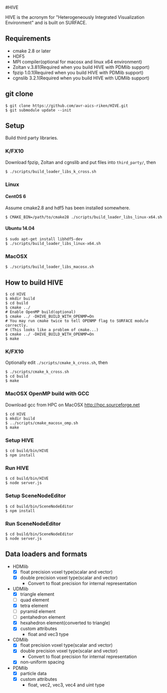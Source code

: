 #HIVE

HIVE is the acronym for "Heterogeneously Integrated Visualization Environment" and is built on SURFACE.

## Requirements

* cmake 2.8 or later
* HDF5
* MPI compiler(optional for macosx and linux x64 environment)
* Zoltan v.3.81(Required when you build HIVE with PDMlib support)
* fpzip 1.0.1(Required when you build HIVE with PDMlib support)
* cgnslib 3.2.1(Required when you build HIVE with UDMlib support)

## git clone

    $ git clone https://github.com/avr-aics-riken/HIVE.git
    $ git submodule update --init
	
## Setup

Build third party libraries.

### K/FX10

Download fpzip, Zoltan and cgnslib and put files into `third_party/`, then

    $ ./scripts/build_loader_libs_k_cross.sh

### Linux

#### CentOS 6

Assume cmake2.8 and hdf5 has been installed somewhere.

    $ CMAKE_BIN=/path/to/cmake28 ./scripts/build_loader_libs_linux-x64.sh

#### Ubuntu 14.04

    $ sudo apt-get install libhdf5-dev
    $ ./scripts/build_loader_libs_linux-x64.sh

### MacOSX

    $ ./scripts/build_loader_libs_macosx.sh


## How to build HIVE

    $ cd HIVE
    $ mkdir build
    $ cd build
    $ cmake ../
    # Enable OpenMP build(optional)
    $ cmake ../ -DHIVE_BUILD_WITH_OPENMP=On
    # You may run cmake twice to tell OPENMP flag to SURFACE module correctly.
    # (This looks like a problem of cmake...)
    $ cmake ../ -DHIVE_BUILD_WITH_OPENMP=On
    $ make
    
### K/FX10

Optionally edit `./scripts/cmake_k_cross.sh`, then

    $ ./scripts/cmake_k_cross.sh
    $ cd build
    $ make

### MacOSX OpenMP build with GCC

Download gcc from HPC on MacOSX <http://hpc.sourceforge.net>

    $ cd HIVE
    $ mkdir build
    $ ../scripts/cmake_macosx_omp.sh
    $ make
    
### Setup HIVE

    $ cd build/bin/HIVE
    $ npm install
    
### Run HIVE

    $ cd build/bin/HIVE
    $ node server.js
    

### Setup SceneNodeEditor

    $ cd build/bin/SceneNodeEditor
    $ npm install
    
### Run SceneNodeEditor

    $ cd build/bin/SceneNodeEditor
    $ node server.js

## Data loaders and formats

* HDMlib
  * [x] float precision voxel type(scalar and vector)
  * [x] double precision voxel type(scalar and vector)
    * Convert to float precision for internal representation

* UDMlib
  * [x] triangle element
  * [ ] quad element
  * [x] tetra element
  * [ ] pyramid element
  * [ ] pentahedron element
  * [x] hexahedron element(converted to triangle)
  * [x] custom attributes
    * float and vec3 type

* CDMlib
  * [x] float precision voxel type(scalar and vector)
  * [x] double precision voxel type(scalar and vector)
    * Convert to float precision for internal representation
  * [x] non-uniform spacing 

* PDMlib
  * [x] particle data
  * [x] custom attributes
    * float, vec2, vec3, vec4 and uint type

